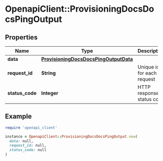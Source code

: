 # OpenapiClient::ProvisioningDocsDocsPingOutput

## Properties

| Name | Type | Description | Notes |
| ---- | ---- | ----------- | ----- |
| **data** | [**ProvisioningDocsDocsPingOutputData**](ProvisioningDocsDocsPingOutputData.md) |  | [optional] |
| **request_id** | **String** | Unique id for each request | [optional] |
| **status_code** | **Integer** | HTTP response status code | [optional] |

## Example

```ruby
require 'openapi_client'

instance = OpenapiClient::ProvisioningDocsDocsPingOutput.new(
  data: null,
  request_id: null,
  status_code: null
)
```

